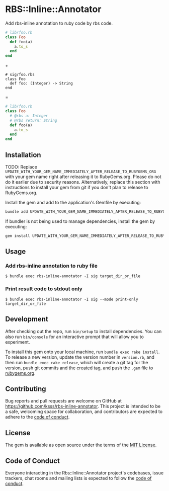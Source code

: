 # RBS::Inline::Annotator

Add rbs-inline annotation to ruby code by rbs code.

```rb
# lib/foo.rb
class Foo
  def foo(a)
    a.to_s
  end
end
```

\+

```rbs
# sig/foo.rbs
class Foo
  def foo: (Integer) -> String
end
```

=

```rb
# lib/foo.rb
class Foo
  # @rbs a: Integer
  # @rbs return: String
  def foo(a)
    a.to_s
  end
end
```

## Installation

TODO: Replace `UPDATE_WITH_YOUR_GEM_NAME_IMMEDIATELY_AFTER_RELEASE_TO_RUBYGEMS_ORG` with your gem name right after releasing it to RubyGems.org. Please do not do it earlier due to security reasons. Alternatively, replace this section with instructions to install your gem from git if you don't plan to release to RubyGems.org.

Install the gem and add to the application's Gemfile by executing:

```bash
bundle add UPDATE_WITH_YOUR_GEM_NAME_IMMEDIATELY_AFTER_RELEASE_TO_RUBYGEMS_ORG
```

If bundler is not being used to manage dependencies, install the gem by executing:

```bash
gem install UPDATE_WITH_YOUR_GEM_NAME_IMMEDIATELY_AFTER_RELEASE_TO_RUBYGEMS_ORG
```

## Usage

### Add rbs-inline annotation to ruby file

```shell
$ bundle exec rbs-inline-annotator -I sig target_dir_or_file
```

### Print result code to stdout only

```shell
$ bundle exec rbs-inline-annotator -I sig --mode print-only target_dir_or_file
```

## Development

After checking out the repo, run `bin/setup` to install dependencies. You can also run `bin/console` for an interactive prompt that will allow you to experiment.

To install this gem onto your local machine, run `bundle exec rake install`. To release a new version, update the version number in `version.rb`, and then run `bundle exec rake release`, which will create a git tag for the version, push git commits and the created tag, and push the `.gem` file to [rubygems.org](https://rubygems.org).

## Contributing

Bug reports and pull requests are welcome on GitHub at https://github.com/ksss/rbs-inline-annotator. This project is intended to be a safe, welcoming space for collaboration, and contributors are expected to adhere to the [code of conduct](https://github.com/ksss/rbs-inline-annotator/blob/main/CODE_OF_CONDUCT.md).

## License

The gem is available as open source under the terms of the [MIT License](https://opensource.org/licenses/MIT).

## Code of Conduct

Everyone interacting in the Rbs::Inline::Annotator project's codebases, issue trackers, chat rooms and mailing lists is expected to follow the [code of conduct](https://github.com/ksss/rbs-inline-annotator/blob/main/CODE_OF_CONDUCT.md).
